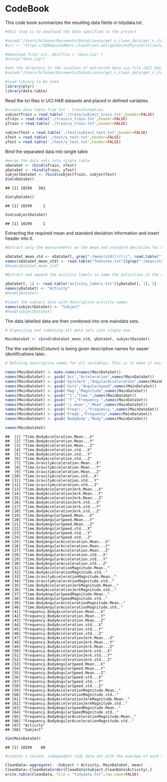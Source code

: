 CodeBook
================

This code book summarizes the resulting data fields in tidydata.txt.

``` r
#this step is to download the data specified in the project

#setwd("/Users/hilmimn/Documents/DataScience/get_n_clean_data/get_n_clean_project")
#url <- "https://d396qusza40orc.cloudfront.net/getdata%2Fprojectfiles%2FUCI%20HAR%20Dataset.zip"

#download.file( url, destfile = "data.zip" )
#unzip("data.zip")
```

``` r
#set the directory to the location of extracted data.zip file (UCI data)
#setwd("/Users/hilmimn/Documents/DataScience/get_n_clean_data/get_n_clean_project/UCI HAR Dataset")

#load library to be used
library(plyr)
library(data.table)
```

Read the txt files in UCI HAR datasets and placed in defined variables.

``` r
#create data table from txt - transformation
subjectTrain = read.table('./train/subject_train.txt',header=FALSE)
xTrain = read.table('./train/x_train.txt',header=FALSE)
yTrain = read.table('./train/y_train.txt',header=FALSE)

subjectTest = read.table('./test/subject_test.txt',header=FALSE)
xTest = read.table('./test/x_test.txt',header=FALSE)
yTest = read.table('./test/y_test.txt',header=FALSE)
```

Bind the separated data into single table

``` r
#merge the data sets into single table
xDataSet <- rbind(xTrain, xTest)
yDataSet <- rbind(yTrain, yTest)
subjectDataSet <- rbind(subjectTrain, subjectTest)
dim(xDataSet)
```

    ## [1] 10299   561

``` r
dim(yDataSet)
```

    ## [1] 10299     1

``` r
dim(subjectDataSet)
```

    ## [1] 10299     1

Extracting the required mean and standard deviation information and
insert header into it.

``` r
#Extract only the measurements on the mean and standard deviation for each measurement.

xDataSet_mean_std <- xDataSet[, grep("-(mean|std)\\(\\)", read.table("features.txt")[, 2])]
names(xDataSet_mean_std) <- read.table("features.txt")[grep("-(mean|std)\\(\\)", read.table("features.txt")[, 2]), 2] 
#head(xDataSet_mean_std)

#Extract and append the activity labels to name the activities in the data set.

yDataSet[, 1] <- read.table("activity_labels.txt")[yDataSet[, 1], 2]
names(yDataSet) <- "Activity"
#head(yDataSet)

#label the subject data with descriptive activity names
names(subjectDataSet) <- "Subject"
#head(subjectDataSet)
```

The data labelled data are then combined into one maindata sets.

``` r
# Organizing and combining all data sets into single one.

MainDataSet <- cbind(xDataSet_mean_std, yDataSet, subjectDataSet)
```

The the variables(Column) is being given descriptive names for easier
identifications later..

``` r
# Defining descriptive names for all variables. This is to make it easier for data analysis later.

names(MainDataSet) <- make.names(names(MainDataSet))
names(MainDataSet) <- gsub('Acc',"Acceleration",names(MainDataSet))
names(MainDataSet) <- gsub('GyroJerk',"AngularAcceleration",names(MainDataSet))
names(MainDataSet) <- gsub('Gyro',"AngularSpeed",names(MainDataSet))
names(MainDataSet) <- gsub('Mag',"Magnitude",names(MainDataSet))
names(MainDataSet) <- gsub('^t',"Time.",names(MainDataSet))
names(MainDataSet) <- gsub('^f',"Frequency.",names(MainDataSet))
names(MainDataSet) <- gsub('\\.mean',".Mean",names(MainDataSet))
names(MainDataSet) <- gsub('Freq\\.',"Frequency.",names(MainDataSet))
names(MainDataSet) <- gsub('Freq$',"Frequency",names(MainDataSet))
names(MainDataSet) <- gsub('BodyBody',"Body",names(MainDataSet))

names(MainDataSet)
```

    ##  [1] "Time.BodyAcceleration.Mean...X"                   
    ##  [2] "Time.BodyAcceleration.Mean...Y"                   
    ##  [3] "Time.BodyAcceleration.Mean...Z"                   
    ##  [4] "Time.BodyAcceleration.std...X"                    
    ##  [5] "Time.BodyAcceleration.std...Y"                    
    ##  [6] "Time.BodyAcceleration.std...Z"                    
    ##  [7] "Time.GravityAcceleration.Mean...X"                
    ##  [8] "Time.GravityAcceleration.Mean...Y"                
    ##  [9] "Time.GravityAcceleration.Mean...Z"                
    ## [10] "Time.GravityAcceleration.std...X"                 
    ## [11] "Time.GravityAcceleration.std...Y"                 
    ## [12] "Time.GravityAcceleration.std...Z"                 
    ## [13] "Time.BodyAccelerationJerk.Mean...X"               
    ## [14] "Time.BodyAccelerationJerk.Mean...Y"               
    ## [15] "Time.BodyAccelerationJerk.Mean...Z"               
    ## [16] "Time.BodyAccelerationJerk.std...X"                
    ## [17] "Time.BodyAccelerationJerk.std...Y"                
    ## [18] "Time.BodyAccelerationJerk.std...Z"                
    ## [19] "Time.BodyAngularSpeed.Mean...X"                   
    ## [20] "Time.BodyAngularSpeed.Mean...Y"                   
    ## [21] "Time.BodyAngularSpeed.Mean...Z"                   
    ## [22] "Time.BodyAngularSpeed.std...X"                    
    ## [23] "Time.BodyAngularSpeed.std...Y"                    
    ## [24] "Time.BodyAngularSpeed.std...Z"                    
    ## [25] "Time.BodyAngularAcceleration.Mean...X"            
    ## [26] "Time.BodyAngularAcceleration.Mean...Y"            
    ## [27] "Time.BodyAngularAcceleration.Mean...Z"            
    ## [28] "Time.BodyAngularAcceleration.std...X"             
    ## [29] "Time.BodyAngularAcceleration.std...Y"             
    ## [30] "Time.BodyAngularAcceleration.std...Z"             
    ## [31] "Time.BodyAccelerationMagnitude.Mean.."            
    ## [32] "Time.BodyAccelerationMagnitude.std.."             
    ## [33] "Time.GravityAccelerationMagnitude.Mean.."         
    ## [34] "Time.GravityAccelerationMagnitude.std.."          
    ## [35] "Time.BodyAccelerationJerkMagnitude.Mean.."        
    ## [36] "Time.BodyAccelerationJerkMagnitude.std.."         
    ## [37] "Time.BodyAngularSpeedMagnitude.Mean.."            
    ## [38] "Time.BodyAngularSpeedMagnitude.std.."             
    ## [39] "Time.BodyAngularAccelerationMagnitude.Mean.."     
    ## [40] "Time.BodyAngularAccelerationMagnitude.std.."      
    ## [41] "Frequency.BodyAcceleration.Mean...X"              
    ## [42] "Frequency.BodyAcceleration.Mean...Y"              
    ## [43] "Frequency.BodyAcceleration.Mean...Z"              
    ## [44] "Frequency.BodyAcceleration.std...X"               
    ## [45] "Frequency.BodyAcceleration.std...Y"               
    ## [46] "Frequency.BodyAcceleration.std...Z"               
    ## [47] "Frequency.BodyAccelerationJerk.Mean...X"          
    ## [48] "Frequency.BodyAccelerationJerk.Mean...Y"          
    ## [49] "Frequency.BodyAccelerationJerk.Mean...Z"          
    ## [50] "Frequency.BodyAccelerationJerk.std...X"           
    ## [51] "Frequency.BodyAccelerationJerk.std...Y"           
    ## [52] "Frequency.BodyAccelerationJerk.std...Z"           
    ## [53] "Frequency.BodyAngularSpeed.Mean...X"              
    ## [54] "Frequency.BodyAngularSpeed.Mean...Y"              
    ## [55] "Frequency.BodyAngularSpeed.Mean...Z"              
    ## [56] "Frequency.BodyAngularSpeed.std...X"               
    ## [57] "Frequency.BodyAngularSpeed.std...Y"               
    ## [58] "Frequency.BodyAngularSpeed.std...Z"               
    ## [59] "Frequency.BodyAccelerationMagnitude.Mean.."       
    ## [60] "Frequency.BodyAccelerationMagnitude.std.."        
    ## [61] "Frequency.BodyAccelerationJerkMagnitude.Mean.."   
    ## [62] "Frequency.BodyAccelerationJerkMagnitude.std.."    
    ## [63] "Frequency.BodyAngularSpeedMagnitude.Mean.."       
    ## [64] "Frequency.BodyAngularSpeedMagnitude.std.."        
    ## [65] "Frequency.BodyAngularAccelerationMagnitude.Mean.."
    ## [66] "Frequency.BodyAngularAccelerationMagnitude.std.." 
    ## [67] "Activity"                                         
    ## [68] "Subject"

``` r
dim(MainDataSet)
```

    ## [1] 10299    68

``` r
#creates a second, independent tidy data set with the average of each variable for each activity and each subject.

CleanData<-aggregate(. ~Subject + Activity, MainDataSet, mean)
CleanData<-CleanData[order(CleanData$Subject,CleanData$Activity),]
write.table(CleanData, file = "tidydata.txt",row.name=FALSE)
```
